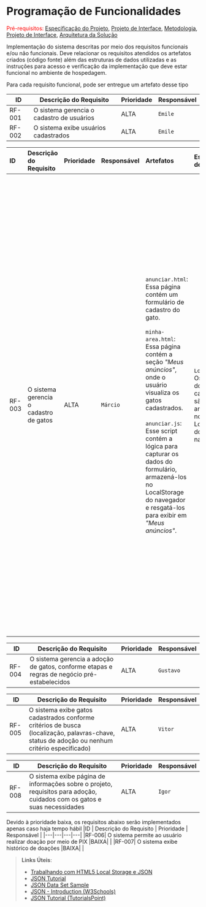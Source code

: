# Programação de Funcionalidades

<span style="color:red">Pré-requisitos: <a href="2-Especificação do Projeto.md"> Especificação do Projeto</a></span>, <a href="3-Projeto de Interface.md"> Projeto de Interface</a>, <a href="4-Metodologia.md"> Metodologia</a>, <a href="3-Projeto de Interface.md"> Projeto de Interface</a>, <a href="5-Arquitetura da Solução.md"> Arquitetura da Solução</a>

Implementação do sistema descritas por meio dos requisitos funcionais e/ou não funcionais. Deve relacionar os requisitos atendidos os artefatos criados (código fonte) além das estruturas de dados utilizadas e as instruções para acesso e verificação da implementação que deve estar funcional no ambiente de hospedagem.

Para cada requisito funcional, pode ser entregue um artefato desse tipo

|ID    | Descrição do Requisito  | Prioridade | Responsável |
|---|---|---|---|
|RF-001|O sistema gerencia o cadastro de usuários	|ALTA| `Emile`|
|RF-002|	O sistema exibe usuários cadastrados     |ALTA| `Emile` |

|ID    | Descrição do Requisito  | Prioridade | Responsável | Artefatos | Estruturas de dados | Instruções de acesso |
|:---|:---|:---|:---|:---|:---|:---|
|RF-003|	O sistema gerencia o cadastro de gatos |ALTA| `Márcio`| `anunciar.html`: Essa página contém um formulário de cadastro do gato. <br><br> `minha-area.html`: Essa página contém a seção *"Meus anúncios"*, onde o usuário visualiza os gatos cadastrados.<br><br> `anunciar.js`: Esse script contém a lógica para capturar os dados do formulário, armazená-los no LocalStorage do navegador e resgatá-los para exibir em *"Meus anúncios"*. | `LocalStorage`: Os dados dos gatos cadastrados são armazenados no LocalStorage do navegador.| 1. **Cadastrar Gatos**: - Acesse a página "Anunciar" (anunciar.html).<br> - Preencha todos os campos do formulário com as informações do gato que deseja cadastrar.<br> - Clique no botão "Anunciar" para enviar o formulário.<br> - Os dados do gato serão armazenados no LocalStorage.<br> 2. **Visualizar Gatos Cadastrados (Seção "Meus Anúncios" na página "Minha Área")**: <br> - Acesse a página "Minha Área" (minha-area.html).<br> - Role até a seção "Meus Anúncios".<br> - Clique no botão "Visualizar os gatinhos que você disponibilizou para adoção" para expandir a tabela.<br> - A tabela será preenchida com os gatos cadastrados, mostrando suas informações, como nome, sexo, idade, raça, castração, vacinação e foto.

|ID    | Descrição do Requisito  | Prioridade | Responsável |
|---|---|---|---|
|RF-004|	O sistema gerencia a adoção de gatos, conforme etapas e regras de negócio pré-estabelecidos |ALTA|  `Gustavo`|

|ID    | Descrição do Requisito  | Prioridade | Responsável |
|---|---|---|---|
|RF-005|	O sistema exibe gatos cadastrados conforme critérios de busca (localização, palavras-chave, status de adoção ou nenhum critério especificado) |ALTA| `Vitor`|

|ID    | Descrição do Requisito  | Prioridade | Responsável |
|---|---|---|---|
|RF-008| O sistema exibe página de informações sobre o projeto, requisitos para adoção, cuidados com os gatos e suas necessidades |ALTA| `Igor`|

Devido à prioridade baixa, os requisitos abaixo serão implementados apenas caso haja tempo hábil
|ID    | Descrição do Requisito  | Prioridade | Responsável |
|---|---|---|---|
|RF-006|	O sistema permite ao usuário realizar doação por meio de PIX |BAIXA|    |
|RF-007|	O sistema exibe histórico de doações	|BAIXA|  |

> **Links Úteis**:
>
> - [Trabalhando com HTML5 Local Storage e JSON](https://www.devmedia.com.br/trabalhando-com-html5-local-storage-e-json/29045)
> - [JSON Tutorial](https://www.w3resource.com/JSON)
> - [JSON Data Set Sample](https://opensource.adobe.com/Spry/samples/data_region/JSONDataSetSample.html)
> - [JSON - Introduction (W3Schools)](https://www.w3schools.com/js/js_json_intro.asp)
> - [JSON Tutorial (TutorialsPoint)](https://www.tutorialspoint.com/json/index.htm)